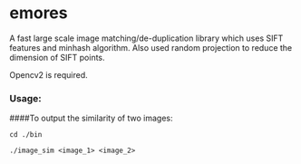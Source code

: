 # emores
A fast large scale image matching/de-duplication library which uses SIFT features and minhash algorithm. Also used random projection to reduce the dimension of SIFT points.

Opencv2 is required.

### Usage:

####To output the similarity of two images:

`cd ./bin`

`./image_sim <image_1> <image_2>`

